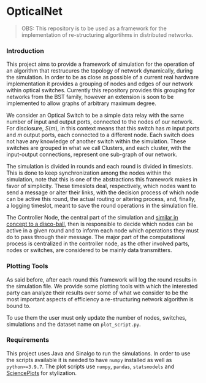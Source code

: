 # OpticalNet

> OBS: This repository is to be used as a framework for the implementation of re-structuring algortihms in distributed networks.

### Introduction

This project aims to provide a framework of simulation for the operation of an algorithm that restrucures the topology of network
dynamically, during the simulation. In order to be as close as possible of a current real hardware implementation it provides a 
grouping of nodes and edges of our network within optical switches. Currently this repository provides this grouping for networks from the
BST family, however an extension is soon to be implemented to allow graphs of arbitrary maximum degree.

We consider an Optical Switch to be a simple data relay with the same number of input and output ports, connected to the nodes of our network.
For disclosure, $S(m)$, in this context means that this switch has $m$ input ports and $m$ output ports, each connected to a different node. Each
switch does not have any knowledge of another switch within the simulation. These switches are grouped in what we call Clusters, and each cluster, 
with the input-output connections, represent one sub-graph of our network.

The simulation is divided in rounds and each round is divided in timeslots. This is done to keep synchronization among the nodes within the simulation,
note that this is one of the abstractions this framework makes in favor of simplicity. These timeslots deal, respectively, which nodes want to send a 
message or alter their links, with the decision process of which node can be active this round, the actual routing or altering process, and, finally,
a logging timeslot, meant to save the round operations in the simulation file.

The Controller Node, the central part of the simulation and [similar in concept to a disco-ball](https://www.univie.ac.at/ct/stefan.old/osn21.pdf), 
then is responsible to decide which nodes can be active in a given round and to inform each node which operations they must do to pass through their 
message. The major part of the computational process is centralized in the controller node, as the other involved parts, nodes or switches, are considered
to be mainly data transmitters.

### Plotting Tools
As said before, after each round this framework will log the round results in the simulation file. We provide some plotting tools with which the interested
party can analyze their results over some of what we consider to be the most important aspects of efficiency a re-structuring network algorithm is
bound to.

To use them the user must only update the number of nodes, switches, simulations and the dataset name on `plot_script.py`.

### Requirements
This project uses Java and Sinalgo to run the simulations. In order to use the scripts available it is needed to have `numpy` installed as well as 
`python>=3.9.7`. The plot scripts use `numpy`, `pandas`, `statsmodels` and [SciencePlots](https://github.com/garrettj403/SciencePlots) for stylization.
